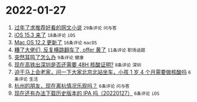 # 2022-01-27

1. [过年了求推荐好看的网文小说](https://www.v2ex.com/t/830836) `29条评论` `问与答`
1. [iOS 15.3 来了](https://www.v2ex.com/t/830839) `18条评论` `iOS`
1. [Mac OS 12.2 更新了](https://www.v2ex.com/t/830842) `16条评论` `macOS`
1. [糟了大佬们, 反复横跳翻车了, offer 黄了](https://www.v2ex.com/t/830853) `11条评论` `职场话题`
1. [突然耳鸣了怎么办](https://www.v2ex.com/t/830852) `9条评论` `健康`
1. [现在高铁出深圳是否还需要 48H 核酸证明?](https://www.v2ex.com/t/830838) `8条评论` `深圳`
1. [迫于马上会老家，问一下大家北京北站坐车，小孩 1 岁 4 个月需要做核酸吗](https://www.v2ex.com/t/830855) `6条评论` `生活`
1. [杭州的朋友，现在离杭情况乐观吗？](https://www.v2ex.com/t/830841) `6条评论` `问与答`
1. [现在还有办法下载历史版本的 IPA 吗（20220127）](https://www.v2ex.com/t/830840) `6条评论` `iOS`
